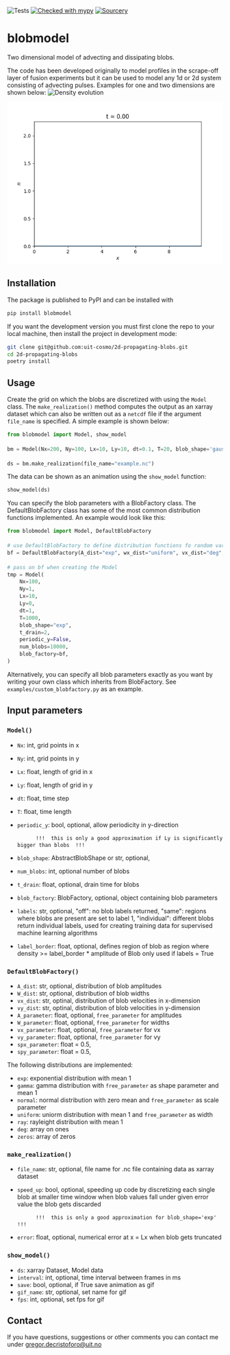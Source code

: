 ![Tests](https://github.com/uit-cosmo/2d_propagating_blobs/actions/workflows/workflow.yml/badge.svg)
[![Checked with mypy](http://www.mypy-lang.org/static/mypy_badge.svg)](http://mypy-lang.org/)
[![Sourcery](https://img.shields.io/badge/Sourcery-enabled-brightgreen)](https://sourcery.ai)
<!--
[![codecov](https://codecov.io/gh/uit-cosmo/2d_propagating_blobs/branch/main/graph/badge.svg?token=QSS3BYQC6Y)](https://codecov.io/gh/uit-cosmo/2d_propagating_blobs)
--> 
# blobmodel
Two dimensional model of advecting and dissipating blobs.

The code has been developed originally to model profiles in the scrape-off layer of fusion experiments but it can be used to model any 1d or 2d system consisting of advecting pulses. Examples for one and two dimensions are shown below:
![Density evolution](readme_gifs/2d_blobs.gif)

![Density evolution](readme_gifs/1d_blobs.gif)
## Installation
The package is published to PyPI and can be installed with
```sh
pip install blobmodel
```

If you want the development version you must first clone the repo to your local machine,
then install the project in development mode:

```sh
git clone git@github.com:uit-cosmo/2d-propagating-blobs.git
cd 2d-propagating-blobs
poetry install
```

## Usage
Create the grid on which the blobs are discretized with using the `Model` class. The `make_realization()` method computes the output as an xarray dataset which can also be written out as a `netcdf` file if the argument `file_name` is specified. A simple example is shown below:

```Python
from blobmodel import Model, show_model

bm = Model(Nx=200, Ny=100, Lx=10, Ly=10, dt=0.1, T=20, blob_shape='gauss',num_blobs=100)

ds = bm.make_realization(file_name="example.nc")
```
The data can be shown as an animation using the `show_model` function:
```Python
show_model(ds)
```
You can specify the blob parameters with a BlobFactory class. The DefaultBlobFactory class has some of the most common distribution functions implemented. An example would look like this:

```Python
from blobmodel import Model, DefaultBlobFactory

# use DefaultBlobFactory to define distribution functions fo random variables
bf = DefaultBlobFactory(A_dist="exp", wx_dist="uniform", vx_dist="deg", vy_dist="normal")

# pass on bf when creating the Model
tmp = Model(
    Nx=100,
    Ny=1,
    Lx=10,
    Ly=0,
    dt=1,
    T=1000,
    blob_shape="exp",
    t_drain=2,
    periodic_y=False,
    num_blobs=10000,
    blob_factory=bf,
)
```
Alternatively, you can specify all blob parameters exactly as you want by writing your own class which inherits from BlobFactory. See `examples/custom_blobfactory.py` as an example. 
## Input parameters
### `Model()`
- `Nx`: int, grid points in x
- `Ny`: int, grid points in y
- `Lx`: float, length of grid in x
- `Ly`: float, length of grid in y
- `dt`: float, time step 
- `T`: float, time length 
- `periodic_y`: bool, optional,
            allow periodicity in y-direction 
            
            !!!  this is only a good approximation if Ly is significantly bigger than blobs  !!!
- `blob_shape`: AbstractBlobShape or str, optional,
- `num_blobs`: int, optional
            number of blobs
- `t_drain`: float, optional,
            drain time for blobs 
- `blob_factory`: BlobFactory, optional,
            object containing blob parameters
- `labels`: str, optional,
            "off": no blob labels returned,
            "same": regions where blobs are present are set to label 1,
            "individual": different blobs return individual labels,
            used for creating training data for supervised machine learning algorithms
- `label_border`: float, optional,
            defines region of blob as region where density >= label_border * amplitude of Blob
            only used if labels = True
### `DefaultBlobFactory()`
- `A_dist`: str, optional,
            distribution of blob amplitudes
- `W_dist`: str, optional,
            distribution of blob widths
- `vx_dist`: str, optinal,
            distribution of blob velocities in x-dimension
- `vy_dist`: str, optinal,
            distribution of blob velocities in y-dimension
- `A_parameter`: float, optional,
            `free_parameter` for amplitudes
- `W_parameter`: float, optional,
            `free_parameter` for widths
- `vx_parameter`: float, optional,
            `free_parameter` for vx
- `vy_parameter`: float, optional,
            `free_parameter` for vy
- `spx_parameter`: float = 0.5,
- `spy_parameter`: float = 0.5,
            
The following distributions are implemented:

- `exp`: exponential distribution with mean 1
- `gamma`: gamma distribution with `free_parameter` as shape parameter and mean 1
- `normal`: normal distribution with zero mean and `free_parameter` as scale parameter
- `uniform`: uniorm distribution with mean 1 and `free_parameter` as width
- `ray`: rayleight distribution with mean 1
- `deg`: array on ones
- `zeros`: array of zeros
### `make_realization()`
- `file_name`: str, optional, 
            file name for .nc file containing data as xarray dataset
- `speed_up`: bool, optional,
            speeding up code by discretizing each single blob at smaller time window 
            when blob values fall under given error value the blob gets discarded 

            !!!  this is only a good approximation for blob_shape='exp' !!!
- `error`: float, optional,
            numerical error at x = Lx when blob gets truncated 
### `show_model()`
- `ds`: xarray Dataset,
            Model data
- `interval`: int, optional,
            time interval between frames in ms
- `save`: bool, optional,
            if True save animation as gif
- `gif_name`: str, optional,
            set name for gif
- `fps`: int, optional,
            set fps for gif

## Contact
If you have questions, suggestions or other comments you can contact me under gregor.decristoforo@uit.no

